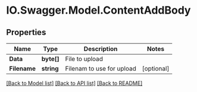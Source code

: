 # IO.Swagger.Model.ContentAddBody
## Properties

Name | Type | Description | Notes
------------ | ------------- | ------------- | -------------
**Data** | **byte[]** | File to upload | 
**Filename** | **string** | Filenam to use for upload | [optional] 

[[Back to Model list]](../README.md#documentation-for-models) [[Back to API list]](../README.md#documentation-for-api-endpoints) [[Back to README]](../README.md)

